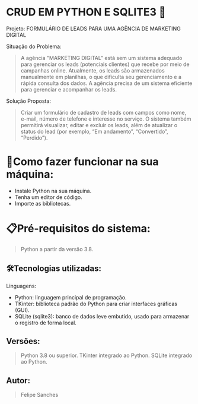 # CRUD EM PYTHON E SQLITE3 🚀

Projeto: FORMULÁRIO DE LEADS PARA UMA AGÊNCIA DE MARKETING DIGITAL

Situação do Problema:
> A agência "MARKETING DIGITAL" está sem um sistema adequado para gerenciar os leads (potenciais clientes) que recebe por meio de campanhas online.
Atualmente, os leads são armazenados manualmente em planilhas, o que dificulta seu gerenciamento e a rápida consulta dos dados.
A agência precisa de um sistema eficiente para gerenciar e acompanhar os leads.

Solução Proposta:
> Criar um formulário de cadastro de leads com campos como nome, e-mail, número de telefone e interesse no serviço.
O sistema também permitirá visualizar, editar e excluir os leads, além de atualizar o status do lead (por exemplo, “Em andamento”, “Convertido”, “Perdido”).

# 🔌Como fazer funcionar na sua máquina:

- Instale Python na sua máquina.
- Tenha um editor de código.
- Importe as bibliotecas.

# 📋Pré-requisitos do sistema:

> Python a partir da versão 3.8.

## 🛠️Tecnologias utilizadas:

Linguagens:
- Python: linguagem principal de programação.
- TKinter: biblioteca padrão do Python para criar interfaces gráficas (GUI).
- SQLite (sqlite3): banco de dados leve embutido, usado para armazenar o registro de forma local. 

## Versões:

> Python 3.8 ou superior.
> TKinter integrado ao Python.
> SQLite integrado ao Python.

## Autor:

> Felipe Sanches
